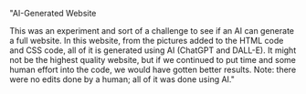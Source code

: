 "AI-Generated Website

This was an experiment and sort of a challenge to see if an AI can generate a full website. In this website, from the pictures added to the HTML code and CSS code, all of it is generated using AI (ChatGPT and DALL-E). It might not be the highest quality website, but if we continued to put time and some human effort into the code, we would have gotten better results. Note: there were no edits done by a human; all of it was done using AI."
